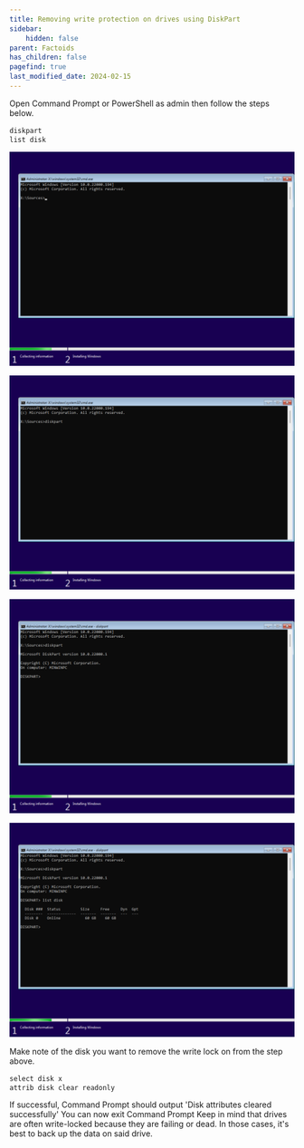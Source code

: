 ```yaml
---
title: Removing write protection on drives using DiskPart
sidebar:
    hidden: false
parent: Factoids
has_children: false
pagefind: true
last_modified_date: 2024-02-15
---
```



Open Command Prompt or PowerShell as admin then follow the steps below.

```
diskpart
list disk
```

![Windows 11-2021-10-05-15-09-53.png](../../../assets/install-11/windows-11-2021-10-05-15-09-53.png)

![Windows 11-2021-10-05-15-10-13.png](../../../assets/install-11/windows-11-2021-10-05-15-10-13.png)

![Windows 11-2021-10-05-15-10-24.png](../../../assets/install-11/windows-11-2021-10-05-15-10-24.png)

![Windows 11-2021-10-05-15-10-39.png](../../../assets/install-11/windows-11-2021-10-05-15-10-39.png)

Make note of the disk you want to remove the write lock on from the step above.

```
select disk x
attrib disk clear readonly
```

If successful, Command Prompt should output 'Disk attributes cleared successfully'
You can now exit Command Prompt
Keep in mind that drives are often write-locked because they are failing or dead. In those cases, it's best to back up the data on said drive.
